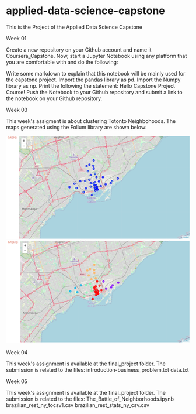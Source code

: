 # applied-data-science-capstone
This is the Project of the Applied Data Science Capstone

Week 01

Create a new repository on your Github account and name it Coursera_Capstone.
Now, start a Jupyter Notebook using any platform that you are comfortable with and do the following:

Write some markdown to explain that this notebook will be mainly used for the capstone project.
Import the pandas library as pd.
Import the Numpy library as np.
Print the following the statement: Hello Capstone Project Course!
Push the Notebook to your Github repository and submit a link to the notebook on your Github repository.


Week 03

This week's assigment is about clustering Totonto Neighbohoods.
The maps generated using the Folium library are shown below:

![](images/map.png)
![](images/cluster_map.png)


Week 04

This week's assignment is available at the final_project folder.
The submission is related to the files:
introduction-business_problem.txt
data.txt


Week 05

This week's assignment is available at the final_project folder.
The submission is related to the files:
The_Battle_of_Neighborhoods.ipynb
brazilian_rest_ny_tocsv1.csv
brazilian_rest_stats_ny_csv.csv
